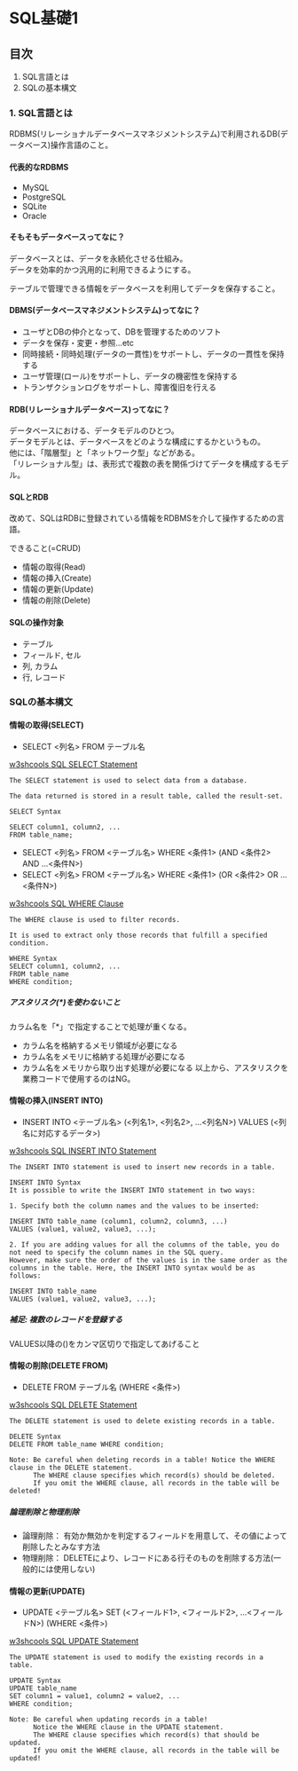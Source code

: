 # SQL基礎1
  
## 目次
1. SQL言語とは
2. SQLの基本構文
  
### 1. SQL言語とは
  
RDBMS(リレーショナルデータベースマネジメントシステム)で利用されるDB(データベース)操作言語のこと。  
  
#### 代表的なRDBMS
- MySQL  
- PostgreSQL  
- SQLite  
- Oracle  
  
#### そもそもデータベースってなに？
データベースとは、データを永続化させる仕組み。  
データを効率的かつ汎用的に利用できるようにする。  
  
テーブルで管理できる情報をデータベースを利用してデータを保存すること。  
  
#### DBMS(データベースマネジメントシステム)ってなに？
- ユーザとDBの仲介となって、DBを管理するためのソフト
- データを保存・変更・参照...etc
- 同時接続・同時処理(データの一貫性)をサポートし、データの一貫性を保持する
- ユーザ管理(ロール)をサポートし、データの機密性を保持する
- トランザクションログをサポートし、障害復旧を行える
  
#### RDB(リレーショナルデータベース)ってなに？
データベースにおける、データモデルのひとつ。  
データモデルとは、データベースをどのような構成にするかというもの。  
他には、「階層型」と「ネットワーク型」などがある。  
「リレーショナル型」は、表形式で複数の表を関係づけてデータを構成するモデル。  
  
#### SQLとRDB
改めて、SQLはRDBに登録されている情報をRDBMSを介して操作するための言語。  

できること(=CRUD)  
- 情報の取得(Read)  
- 情報の挿入(Create)  
- 情報の更新(Update)  
- 情報の削除(Delete)  
  
#### SQLの操作対象
- テーブル 
- フィールド, セル 
- 列, カラム 
- 行, レコード  

### SQLの基本構文
#### 情報の取得(SELECT)  
- SELECT <列名> FROM テーブル名  
  
[w3shcools SQL SELECT Statement](https://www.w3schools.com/sql/sql_select.asp)
```
The SELECT statement is used to select data from a database.

The data returned is stored in a result table, called the result-set.

SELECT Syntax

SELECT column1, column2, ...
FROM table_name;
```  
  
- SELECT <列名> FROM <テーブル名> WHERE <条件1> (AND <条件2> AND ...<条件N>)
- SELECT <列名> FROM <テーブル名> WHERE <条件1> (OR <条件2> OR ...<条件N>)

[w3shcools SQL WHERE Clause](https://www.w3schools.com/sql/sql_where.asp)
```
The WHERE clause is used to filter records.

It is used to extract only those records that fulfill a specified condition.

WHERE Syntax
SELECT column1, column2, ...
FROM table_name
WHERE condition;
```  

##### アスタリスク(\*)を使わないこと
カラム名を「\*」で指定することで処理が重くなる。  
- カラム名を格納するメモリ領域が必要になる
- カラム名をメモリに格納する処理が必要になる
- カラム名をメモリから取り出す処理が必要になる
以上から、アスタリスクを業務コードで使用するのはNG。  
  
#### 情報の挿入(INSERT INTO)  
- INSERT INTO <テーブル名> (<列名1>, <列名2>, ...<列名N>) VALUES (<列名に対応するデータ>)  

[w3shcools SQL INSERT INTO Statement](https://www.w3schools.com/sql/sql_insert.asp)
```
The INSERT INTO statement is used to insert new records in a table.

INSERT INTO Syntax
It is possible to write the INSERT INTO statement in two ways:

1. Specify both the column names and the values to be inserted:

INSERT INTO table_name (column1, column2, column3, ...)
VALUES (value1, value2, value3, ...);

2. If you are adding values for all the columns of the table, you do not need to specify the column names in the SQL query. 
However, make sure the order of the values is in the same order as the columns in the table. Here, the INSERT INTO syntax would be as follows:

INSERT INTO table_name
VALUES (value1, value2, value3, ...);
```  
##### 補足: 複数のレコードを登録する
VALUES以降の()をカンマ区切りで指定してあげること  
  
  
#### 情報の削除(DELETE FROM)
- DELETE FROM テーブル名 (WHERE <条件>)  
  
[w3shcools SQL DELETE Statement](https://www.w3schools.com/sql/sql_delete.asp)
```
The DELETE statement is used to delete existing records in a table.

DELETE Syntax
DELETE FROM table_name WHERE condition;

Note: Be careful when deleting records in a table! Notice the WHERE clause in the DELETE statement. 
      The WHERE clause specifies which record(s) should be deleted. 
      If you omit the WHERE clause, all records in the table will be deleted!
```  

##### 論理削除と物理削除
- 論理削除： 有効か無効かを判定するフィールドを用意して、その値によって削除したとみなす方法
- 物理削除： DELETEにより、レコードにある行そのものを削除する方法(一般的には使用しない)

#### 情報の更新(UPDATE)  
- UPDATE <テーブル名> SET (<フィールド1>, <フィールド2>, ...<フィールドN>) (WHERE <条件>)  

[w3shcools SQL UPDATE Statement](https://www.w3schools.com/sql/sql_update.asp)
```
The UPDATE statement is used to modify the existing records in a table.

UPDATE Syntax
UPDATE table_name
SET column1 = value1, column2 = value2, ...
WHERE condition;

Note: Be careful when updating records in a table! 
      Notice the WHERE clause in the UPDATE statement. 
      The WHERE clause specifies which record(s) that should be updated. 
      If you omit the WHERE clause, all records in the table will be updated!
```  
